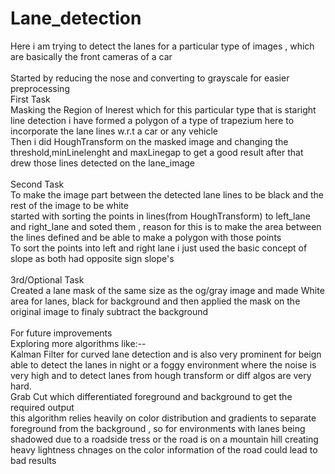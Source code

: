 # Lane_detection
Here i am trying to detect the lanes for a particular type of images , which are basically the front cameras of a car
<br>
<br>
Started by reducing the nose and converting to grayscale for easier preprocessing 
<br>
First Task
<br>
Masking the Region of Inerest which for this particular type that is staright line detection i have formed a polygon of a type of trapezium here to incorporate the lane lines w.r.t a car or any vehicle 
<br>
Then i did HoughTransform on the masked image and changing the threshold,minLinelenght and maxLinegap to get a good result after that 
<br>
drew those lines detected on the lane_image
<br>
<br>
Second Task
<br>
To make the image part between the detected lane lines to be black and the rest of the image to be white
<br>
started with sorting the points in lines(from HoughTransform) to left_lane and right_lane and soted them , reason for this is to make the area between 
<br>
the lines defined and be able to make a polygon with those points 
<br>
To sort the points into left and right lane i just used the basic concept of slope as both had opposite sign slope's
<br>
<br>
3rd/Optional Task
<br>
Created a lane mask of the same size as the og/gray image and made White area for lanes, black for background and then applied the mask on the original image to finaly subtract the background
<br>
<br>
For future improvements
<br>
Exploring more algorithms like:--
<br>
Kalman Filter for curved lane detection and is also very prominent for beign able to detect the lanes in night or a foggy environment where the noise is very high and to detect lanes from hough transform or diff algos are very hard.
<br>
Grab Cut which differentiated foreground and background to get the required output
<br>
this algorithm relies heavily on color distribution and gradients to separate foreground from the background , so for environments with lanes being shadowed due to a roadside tress or the road is on a mountain hill creating heavy lightness chnages on the color information of the road could lead to bad results
